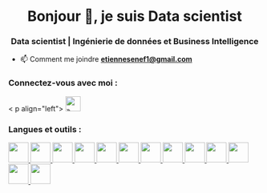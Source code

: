 <h1 align="center">Bonjour 👋, je suis Data scientist</h1>
<h3 align="center">Data scientist | Ingénierie de données et Business Intelligence</h3>

- 📫 Comment me joindre **etiennesenef1@gmail.com**

<h3 align="left">Connectez-vous avec moi :</h3><
p align="left">
<a href="https://linkedin.com/in/etienne sene » target="blank"><img align="center » src="https://raw.githubusercontent.com/rahuldkjain/github-profile-readme-generator/master/src/images/icons/Social/linked-in-alt.svg » alt= » etienne sene » height="30 » width="40 » /></a>
</p>

<h3 align="gauche">Langues et outils :</h3>
<p align="gauche"> <a href="https://www.docker.com/ » target="_blank » rel="noreferrer"> <img src="https://raw.githubusercontent.com/devicons/devicon/master/icons/docker/docker-original-wordmark.svg » alt="docker » width="40 » height="40"/> </a> <a href="https://cloud.google.com » target="_blank » rel="noreferrer"> <img src="https://www.vectorlogo.zone/logos/google_cloud/google_cloud-icon.svg » alt="gcp » width="40 » height="40"/> </a> <a href="https://git-scm.com/ » target="_blank » rel="noreferrer"> <img src="https://www.vectorlogo.zone/logos/git-scm/git-scm-icon.svg » alt="git » width="40 » height="40"/> </a> <a href="https://www.linux.org/ » target="_blank » rel="noreferrer"> <img src="https://raw.githubusercontent.com/devicons/devicon/master/icons/linux/linux-original.svg » alt="linux » width="40 » height="40"/> </a> <a href="https://www.mysql.com/ » target="_blank » rel="noreferrer"> <img src="https://raw.githubusercontent.com/devicons/devicon/master/icons/mysql/mysql-original-wordmark.svg » alt="mysql » width="40 » height="40"/> </a> <a href="https://www.oracle.com/ » target="_blank » rel="noreferrer"> <img src="https://raw.githubusercontent.com/devicons/devicon/master/icons/oracle/oracle-original.svg » alt="oracle » width="40 » height="40"/> </a> <a href="https://pandas.pydata.org/ » target="_blank » rel="noreferrer"> <img src="https://raw.githubusercontent.com/devicons/devicon/2ae2a900d2f041da66e950e4d48052658d850630/icons/pandas/pandas-original.svg » alt="pandas » width="40 » height="40"/> </a> <a href="https://postman.com » target="_blank » rel="noreferrer"> <img src="https://www.vectorlogo.zone/logos/getpostman/getpostman-icon.svg » alt="facteur » width="40 » height="40"/> </a> <a href="https://www.python.org » target="_blank » rel="noreferrer"> <img src="https://raw.githubusercontent.com/devicons/devicon/master/icons/python/python-original.svg » alt="python » width="40 » height="40"/> </a> <a href="https://scikit-learn.org/ » target="_blank » rel="noreferrer"> <img src="https://upload.wikimedia.org/wikipedia/commons/0/05/Scikit_learn_logo_small.svg » alt="scikit_learn » width="40 » height="40"/> </a> <a href="https://seaborn.pydata.org/ » target="_blank » rel="noreferrer"> <img src="https://seaborn.pydata.org/_images/logo-mark-lightbg.svg » alt="seaborn » width="40 » height="40"/> </a> <a href="https://www.sqlite.org/ » target="_blank » rel="noreferrer"> <img src="https://www.vectorlogo.zone/logos/sqlite/sqlite-icon.svg » alt="sqlite » width="40 » height="40"/> </a> <a href="https://www.tensorflow.org » target="_blank » rel="noreferrer"> <img src="https://www.vectorlogo.zone/logos/tensorflow/tensorflow-icon.svg » alt="tensorflow » width="40 » height="40"/> </a> </p>

